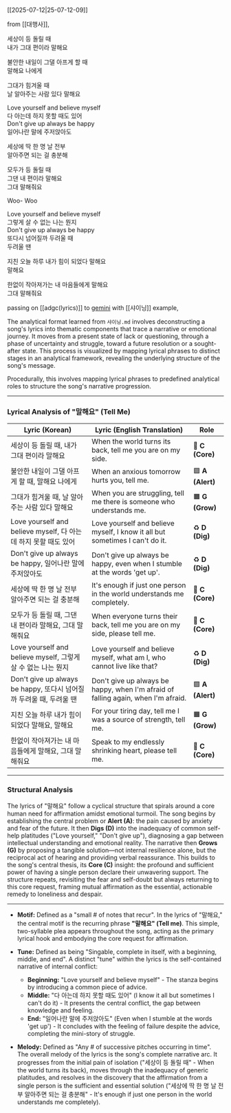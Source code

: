 [[2025-07-12|25-07-12-09]]

from [[대행사]],

세상이 등 돌릴 때  
내가 그대 편이라 말해요

불안한 내일이 그댈 아프게 할 때  
말해요 나에게

그대가 힘겨울 때  
날 알아주는 사람 있다 말해요

Love yourself and believe myself  
다 아는데 하지 못할 때도 있어  
Don't give up always be happy  
일어나란 말에 주저앉아도

세상에 딱 한 명 날 전부  
알아주면 되는 걸 충분해

모두가 등 돌릴 때  
그댄 내 편이라 말해요  
그대 말해줘요

Woo- Woo

Love yourself and believe myself  
그렇게 살 수 없는 나는 뭔지  
Don't give up always be happy  
또다시 넘어질까 두려울 때  
두려울 땐

지친 오늘 하루 내가 힘이 되었다 말해요  
말해요

한없이 작아져가는 내 마음들에게 말해요  
그대 말해줘요

passing on [[adgc(lyrics)]] to [gemini](https://gemini.google.com/app/c044c34f1a345e4a) with [[샤이닝]] example, 

The analytical format learned from `샤이닝.md` involves deconstructing a song's lyrics into thematic components that trace a narrative or emotional journey. It moves from a present state of lack or questioning, through a phase of uncertainty and struggle, toward a future resolution or a sought-after state. This process is visualized by mapping lyrical phrases to distinct stages in an analytical framework, revealing the underlying structure of the song's message.

Procedurally, this involves mapping lyrical phrases to predefined analytical roles to structure the song's narrative progression.

---

### Lyrical Analysis of "말해요" (Tell Me)

|Lyric (Korean)|Lyric (English Translation)|Role|
|---|---|---|
|세상이 등 돌릴 때, 내가 그대 편이라 말해요|When the world turns its back, tell me you are on my side.|🔴 **C (Core)**|
|불안한 내일이 그댈 아프게 할 때, 말해요 나에게|When an anxious tomorrow hurts you, tell me.|🟪 **A (Alert)**|
|그대가 힘겨울 때, 날 알아주는 사람 있다 말해요|When you are struggling, tell me there is someone who understands me.|🟧 **G (Grow)**|
|Love yourself and believe myself, 다 아는데 하지 못할 때도 있어|Love yourself and believe myself, I know it all but sometimes I can't do it.|♻️ **D (Dig)**|
|Don't give up always be happy, 일어나란 말에 주저앉아도|Don't give up always be happy, even when I stumble at the words 'get up'.|♻️ **D (Dig)**|
|세상에 딱 한 명 날 전부 알아주면 되는 걸 충분해|It's enough if just one person in the world understands me completely.|🔴 **C (Core)**|
|모두가 등 돌릴 때, 그댄 내 편이라 말해요, 그대 말해줘요|When everyone turns their back, tell me you are on my side, please tell me.|🔴 **C (Core)**|
|Love yourself and believe myself, 그렇게 살 수 없는 나는 뭔지|Love yourself and believe myself, what am I, who cannot live like that?|♻️ **D (Dig)**|
|Don't give up always be happy, 또다시 넘어질까 두려울 때, 두려울 땐|Don't give up always be happy, when I'm afraid of falling again, when I'm afraid.|🟪 **A (Alert)**|
|지친 오늘 하루 내가 힘이 되었다 말해요, 말해요|For your tiring day, tell me I was a source of strength, tell me.|🟧 **G (Grow)**|
|한없이 작아져가는 내 마음들에게 말해요, 그대 말해줘요|Speak to my endlessly shrinking heart, please tell me.|🔴 **C (Core)**|

---

### Structural Analysis

The lyrics of "말해요" follow a cyclical structure that spirals around a core human need for affirmation amidst emotional turmoil. The song begins by establishing the central problem or **Alert (A)**: the pain caused by anxiety and fear of the future. It then **Digs (D)** into the inadequacy of common self-help platitudes ("Love yourself," "Don't give up"), diagnosing a gap between intellectual understanding and emotional reality. The narrative then **Grows (G)** by proposing a tangible solution—not internal resilience alone, but the reciprocal act of hearing and providing verbal reassurance. This builds to the song's central thesis, its **Core (C)** insight: the profound and sufficient power of having a single person declare their unwavering support. The structure repeats, revisiting the fear and self-doubt but always returning to this core request, framing mutual affirmation as the essential, actionable remedy to loneliness and despair.

---
- **Motif:** Defined as a "small # of notes that recur". In the lyrics of "말해요," the central motif is the recurring phrase **"말해요" (Tell me)**. This simple, two-syllable plea appears throughout the song, acting as the primary lyrical hook and embodying the core request for affirmation.
    
- **Tune:** Defined as being "Singable, complete in itself, with a beginning, middle, and end". A distinct "tune" within the lyrics is the self-contained narrative of internal conflict:
    
    - **Beginning:** "Love yourself and believe myself" - The stanza begins by introducing a common piece of advice.
    - **Middle:** "다 아는데 하지 못할 때도 있어" (I know it all but sometimes I can't do it) - It presents the central conflict, the gap between knowledge and feeling.
    - **End:** "일어나란 말에 주저앉아도" (Even when I stumble at the words 'get up') - It concludes with the feeling of failure despite the advice, completing the mini-story of struggle.
        
- **Melody:** Defined as "Any # of successive pitches occurring in time". The overall melody of the lyrics is the song's complete narrative arc. It progresses from the initial pain of isolation ("세상이 등 돌릴 때" - When the world turns its back), moves through the inadequacy of generic platitudes, and resolves in the discovery that the affirmation from a single person is the sufficient and essential solution ("세상에 딱 한 명 날 전부 알아주면 되는 걸 충분해" - It's enough if just one person in the world understands me completely).
